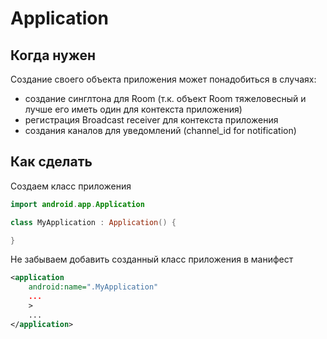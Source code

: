 # Application

## Когда нужен

Создание своего объекта приложения может понадобиться в случаях:

- создание синглтона для Room (т.к. объект Room тяжеловесный и лучше его иметь один для контекста приложения)
- регистрация Broadcast receiver для контекста приложения
- создания каналов для уведомлений (channel_id for notification)

## Как сделать

Создаем класс приложения

```kotlin
import android.app.Application

class MyApplication : Application() {

}
```

Не забываем добавить созданный класс приложения в манифест

```xml
<application
    android:name=".MyApplication"
    ...
    >
    ...
</application>
```